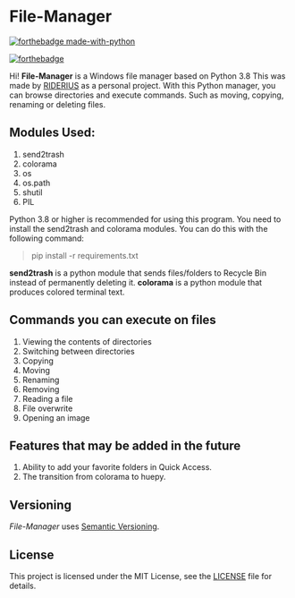 # File-Manager

[![forthebadge made-with-python](http://ForTheBadge.com/images/badges/made-with-python.svg)](https://www.python.org/)

[![forthebadge](https://forthebadge.com/images/badges/built-with-love.svg)](https://forthebadge.com)

Hi! **File-Manager** is a Windows file manager based on Python 3.8 This was made by [RIDERIUS](https://github.com/RIDERIUS/) as a personal project. With this Python manager, you can browse directories and execute commands. Such as moving, copying, renaming or deleting files.

## Modules Used:

1. send2trash
2. colorama
3. os
4. os.path
5. shutil
6. PIL

Python 3.8 or higher is recommended for using this program. You need to install the send2trash and colorama modules. You can do this with the following command:

> pip install -r requirements.txt

**send2trash** is a python module that sends files/folders to Recycle Bin instead of permanently deleting it.
**colorama** is a python module that produces colored terminal text.

## Commands you can execute on files

1. Viewing the contents of directories
2. Switching between directories
3. Copying
4. Moving
5. Renaming
6. Removing
7. Reading a file
8. File overwrite
9. Opening an image

## Features that may be added in the future

1. Ability to add your favorite folders in Quick Access.
2. The transition from colorama to huepy.

## Versioning

*File-Manager* uses [Semantic Versioning](https://semver.org/).

## License

This project is licensed under the MIT License, see the [LICENSE](https://github.com/RIDERIUS/File-Manager/blob/master/LICENSE) file for details.
